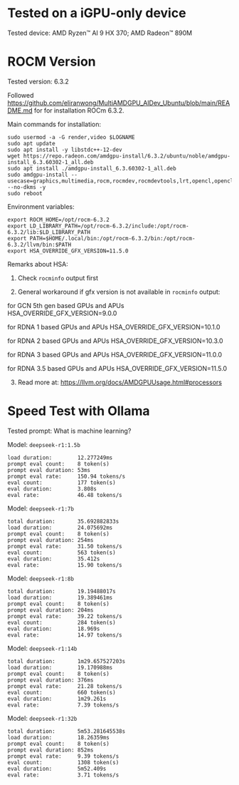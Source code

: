 # Tested on a iGPU-only device

Tested device: AMD Ryzen™ AI 9 HX 370; AMD Radeon™ 890M

# ROCM Version

Tested version: 6.3.2

Followed https://github.com/eliranwong/MultiAMDGPU_AIDev_Ubuntu/blob/main/README.md for for installation ROCm 6.3.2.

Main commands for installation:

```
sudo usermod -a -G render,video $LOGNAME
sudo apt update
sudo apt install -y libstdc++-12-dev
wget https://repo.radeon.com/amdgpu-install/6.3.2/ubuntu/noble/amdgpu-install_6.3.60302-1_all.deb
sudo apt install ./amdgpu-install_6.3.60302-1_all.deb
sudo amdgpu-install --usecase=graphics,multimedia,rocm,rocmdev,rocmdevtools,lrt,opencl,openclsdk,hip,hiplibsdk,openmpsdk,mllib,mlsdk --no-dkms -y
sudo reboot
```

Environment variables:

```
export ROCM_HOME=/opt/rocm-6.3.2
export LD_LIBRARY_PATH=/opt/rocm-6.3.2/include:/opt/rocm-6.3.2/lib:$LD_LIBRARY_PATH
export PATH=$HOME/.local/bin:/opt/rocm-6.3.2/bin:/opt/rocm-6.3.2/llvm/bin:$PATH
export HSA_OVERRIDE_GFX_VERSION=11.5.0
```

Remarks about HSA:

1. Check `rocminfo` output first

2. General workaround if gfx version is not available in `rocminfo` output:

for GCN 5th gen based GPUs and APUs HSA_OVERRIDE_GFX_VERSION=9.0.0

for RDNA 1 based GPUs and APUs HSA_OVERRIDE_GFX_VERSION=10.1.0

for RDNA 2 based GPUs and APUs HSA_OVERRIDE_GFX_VERSION=10.3.0

for RDNA 3 based GPUs and APUs HSA_OVERRIDE_GFX_VERSION=11.0.0

for RDNA 3.5 based GPUs and APUs HSA_OVERRIDE_GFX_VERSION=11.5.0

3. Read more at: https://llvm.org/docs/AMDGPUUsage.html#processors

# Speed Test with Ollama

Tested prompt: What is machine learning?

Model: `deepseek-r1:1.5b`

```
load duration:        12.277249ms
prompt eval count:    8 token(s)
prompt eval duration: 53ms
prompt eval rate:     150.94 tokens/s
eval count:           177 token(s)
eval duration:        3.808s
eval rate:            46.48 tokens/s
```

Model: `deepseek-r1:7b`

```
total duration:       35.692882833s
load duration:        24.075692ms
prompt eval count:    8 token(s)
prompt eval duration: 254ms
prompt eval rate:     31.50 tokens/s
eval count:           563 token(s)
eval duration:        35.412s
eval rate:            15.90 tokens/s
```

Model: `deepseek-r1:8b`

```
total duration:       19.19488017s
load duration:        19.389461ms
prompt eval count:    8 token(s)
prompt eval duration: 204ms
prompt eval rate:     39.22 tokens/s
eval count:           284 token(s)
eval duration:        18.969s
eval rate:            14.97 tokens/s
```

Model: `deepseek-r1:14b`

```
total duration:       1m29.657527203s
load duration:        19.170988ms
prompt eval count:    8 token(s)
prompt eval duration: 376ms
prompt eval rate:     21.28 tokens/s
eval count:           660 token(s)
eval duration:        1m29.261s
eval rate:            7.39 tokens/s
```

Model: `deepseek-r1:32b`

```
total duration:       5m53.281645538s
load duration:        18.26359ms
prompt eval count:    8 token(s)
prompt eval duration: 852ms
prompt eval rate:     9.39 tokens/s
eval count:           1308 token(s)
eval duration:        5m52.409s
eval rate:            3.71 tokens/s
```
